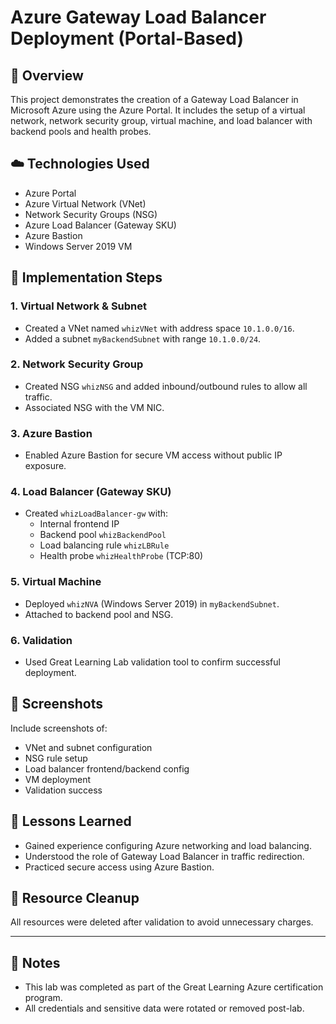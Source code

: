 # Azure Gateway Load Balancer Deployment (Portal-Based)

## 🧠 Overview
This project demonstrates the creation of a Gateway Load Balancer in Microsoft Azure using the Azure Portal. It includes the setup of a virtual network, network security group, virtual machine, and load balancer with backend pools and health probes.

## ☁️ Technologies Used
- Azure Portal
- Azure Virtual Network (VNet)
- Network Security Groups (NSG)
- Azure Load Balancer (Gateway SKU)
- Azure Bastion
- Windows Server 2019 VM

## 🚀 Implementation Steps

### 1. Virtual Network & Subnet
- Created a VNet named `whizVNet` with address space `10.1.0.0/16`.
- Added a subnet `myBackendSubnet` with range `10.1.0.0/24`.

### 2. Network Security Group
- Created NSG `whizNSG` and added inbound/outbound rules to allow all traffic.
- Associated NSG with the VM NIC.

### 3. Azure Bastion
- Enabled Azure Bastion for secure VM access without public IP exposure.

### 4. Load Balancer (Gateway SKU)
- Created `whizLoadBalancer-gw` with:
  - Internal frontend IP
  - Backend pool `whizBackendPool`
  - Load balancing rule `whizLBRule`
  - Health probe `whizHealthProbe` (TCP:80)

### 5. Virtual Machine
- Deployed `whizNVA` (Windows Server 2019) in `myBackendSubnet`.
- Attached to backend pool and NSG.

### 6. Validation
- Used Great Learning Lab validation tool to confirm successful deployment.

## 📸 Screenshots
Include screenshots of:
- VNet and subnet configuration
- NSG rule setup
- Load balancer frontend/backend config
- VM deployment
- Validation success

## 🧠 Lessons Learned
- Gained experience configuring Azure networking and load balancing.
- Understood the role of Gateway Load Balancer in traffic redirection.
- Practiced secure access using Azure Bastion.

## 🧹 Resource Cleanup
All resources were deleted after validation to avoid unnecessary charges.

---

## 📌 Notes
- This lab was completed as part of the Great Learning Azure certification program.
- All credentials and sensitive data were rotated or removed post-lab.
